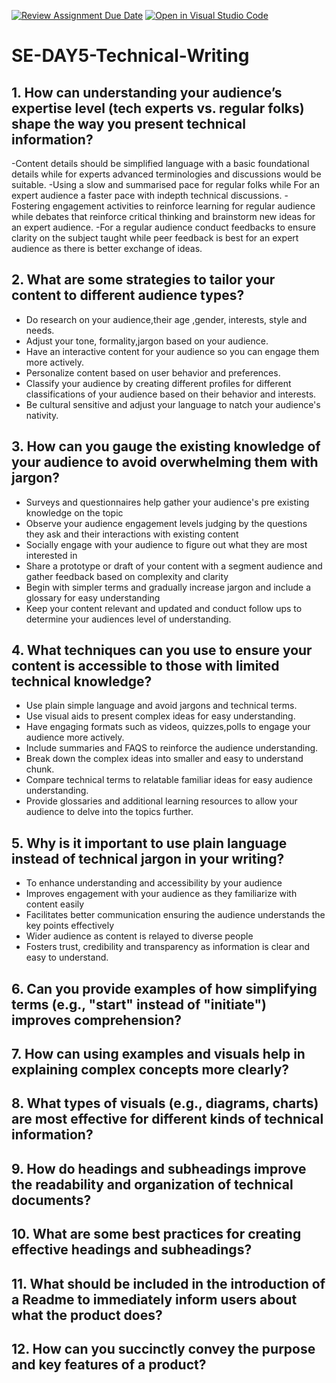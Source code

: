 [![Review Assignment Due Date](https://classroom.github.com/assets/deadline-readme-button-22041afd0340ce965d47ae6ef1cefeee28c7c493a6346c4f15d667ab976d596c.svg)](https://classroom.github.com/a/zsAR-pyY)
[![Open in Visual Studio Code](https://classroom.github.com/assets/open-in-vscode-2e0aaae1b6195c2367325f4f02e2d04e9abb55f0b24a779b69b11b9e10269abc.svg)](https://classroom.github.com/online_ide?assignment_repo_id=17152140&assignment_repo_type=AssignmentRepo)
# SE-DAY5-Technical-Writing
## 1. How can understanding your audience’s expertise level (tech experts vs. regular folks) shape the way you present technical information?
-Content details should be simplified language with a basic foundational details while for experts advanced terminologies and discussions would be suitable.
-Using a slow and summarised pace for regular folks while For an expert audience a faster pace with indepth technical discussions.
-Fostering engagement activities to reinforce learning for regular audience while debates that reinforce critical thinking and brainstorm new ideas for an expert audience.
-For a regular audience conduct feedbacks to ensure clarity on the subject taught while peer feedback is best for an expert audience as there is better exchange of ideas.
## 2. What are some strategies to tailor your content to different audience types?
- Do research on your audience,their age ,gender, interests, style and needs.
- Adjust your tone, formality,jargon based on your audience.
- Have an interactive content for your audience so you can engage them more actively.
- Personalize content based on user behavior and preferences.
- Classify your audience by creating different profiles for different classifications of your audience based on their behavior and interests.
- Be cultural sensitive and adjust your language to natch your audience's nativity.
  




## 3. How can you gauge the existing knowledge of your audience to avoid overwhelming them with jargon?
- Surveys and questionnaires help gather your audience's pre existing knowledge on the topic
- Observe your audience engagement levels judging by the questions they ask and their interactions with existing content
- Socially engage with your audience to figure out what they are most interested in
- Share a prototype or draft of your content with a segment audience and gather feedback based on complexity and clarity
- Begin with simpler terms and gradually increase jargon and include a glossary for easy understanding
- Keep your content relevant and updated and conduct follow ups to determine your audiences level of understanding.


## 4. What techniques can you use to ensure your content is accessible to those with limited technical knowledge?
- Use plain simple language and avoid jargons and technical terms.
- Use visual aids to present complex ideas for easy understanding.
- Have engaging formats such as videos, quizzes,polls to engage your audience more actively.
- Include summaries and FAQS to reinforce the audience understanding.
- Break down the complex ideas into smaller and easy to understand chunk.
- Compare technical terms to relatable familiar ideas for easy audience understanding.
- Provide glossaries and additional learning resources to allow your audience to delve into the topics further. 



## 5. Why is it important to use plain language instead of technical jargon in your writing?
- To enhance understanding and accessibility by your audience
- Improves engagement with your audience as they familiarize with content easily 
- Facilitates better communication ensuring the audience understands the key points effectively
- Wider audience as content is relayed to diverse people
- Fosters trust, credibility and transparency as information is clear and easy to understand.
  
## 6. Can you provide examples of how simplifying terms (e.g., "start" instead of "initiate") improves comprehension?
## 7. How can using examples and visuals help in explaining complex concepts more clearly?
## 8. What types of visuals (e.g., diagrams, charts) are most effective for different kinds of technical information?
## 9. How do headings and subheadings improve the readability and organization of technical documents?
## 10. What are some best practices for creating effective headings and subheadings?
## 11. What should be included in the introduction of a Readme to immediately inform users about what the product does?
## 12. How can you succinctly convey the purpose and key features of a product?
